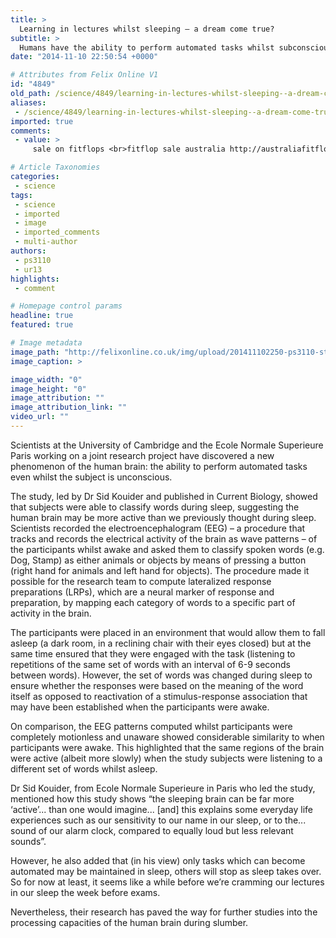 ```yaml
---
title: >
  Learning in lectures whilst sleeping – a dream come true?
subtitle: >
  Humans have the ability to perform automated tasks whilst subconscious
date: "2014-11-10 22:50:54 +0000"

# Attributes from Felix Online V1
id: "4849"
old_path: /science/4849/learning-in-lectures-whilst-sleeping--a-dream-come-true
aliases:
 - /science/4849/learning-in-lectures-whilst-sleeping--a-dream-come-true
imported: true
comments:
 - value: >
     sale on fitflops <br>fitflop sale australia http://australiafitflops.blogspot.com/,birkenstock outlet online shop <br>birkenstock gizeh http://birkenstocksaleaustralia.blogspot.com/,buy louboutin <br>christian louboutin shoes http://christianlouboutincanadaoutlet.blogspot.com/,louboutin for men <br>christian louboutin sale http://canadachristianlouboutinoutlet.blogspot.com/,PJ5MO6 http://www.FyLitCl7Pf7kjQdDUOLQOuaxTXbj5iNG.com

# Article Taxonomies
categories:
 - science
tags:
 - science
 - imported
 - image
 - imported_comments
 - multi-author
authors:
 - ps3110
 - ur13
highlights:
 - comment

# Homepage control params
headline: true
featured: true

# Image metadata
image_path: "http://felixonline.co.uk/img/upload/201411102250-ps3110-students_sleeping_in_lecture_theatre_is0266n3b.jpg"
image_caption: >

image_width: "0"
image_height: "0"
image_attribution: ""
image_attribution_link: ""
video_url: ""
---
```


Scientists at the University of Cambridge and the Ecole Normale Superieure Paris working on a joint research project have discovered a new phenomenon of the human brain: the ability to perform automated tasks even whilst the subject is unconscious.

The study, led by Dr Sid Kouider and published in Current Biology, showed that subjects were able to classify words during sleep, suggesting the human brain may be more active than we previously thought during sleep. Scientists recorded the electroencephalogram (EEG) – a procedure that tracks and records the electrical activity of the brain as wave patterns – of the participants whilst awake and asked them to classify spoken words (e.g. Dog, Stamp) as either animals or objects by means of pressing a button (right hand for animals and left hand for objects). The procedure made it possible for the research team to compute lateralized response preparations (LRPs), which are a neural marker of response and preparation, by mapping each category of words to a specific part of activity in the brain.

The participants were placed in an environment that would allow them to fall asleep (a dark room, in a reclining chair with their eyes closed) but at the same time ensured that they were engaged with the task (listening to repetitions of the same set of words with an interval of 6-9 seconds between words). However, the set of words was changed during sleep to ensure whether the responses were based on the meaning of the word itself as opposed to reactivation of a stimulus-response association that may have been established when the participants were awake.

On comparison, the EEG patterns computed whilst participants were completely motionless and unaware showed considerable similarity to when participants were awake. This highlighted that the same regions of the brain were active (albeit more slowly) when the study subjects were listening to a different set of words whilst asleep.

Dr Sid Kouider, from Ecole Normale Superieure in Paris who led the study, mentioned how this study shows “the sleeping brain can be far more ‘active’... than one would imagine... [and] this explains some everyday life experiences such as our sensitivity to our name in our sleep, or to the... sound of our alarm clock, compared to equally loud but less relevant sounds”.

However, he also added that (in his view) only tasks which can become automated may be maintained in sleep, others will stop as sleep takes over. So for now at least, it seems like a while before we’re cramming our lectures in our sleep the week before exams.

Nevertheless, their research has paved the way for further studies into the processing capacities of the human brain during slumber.
